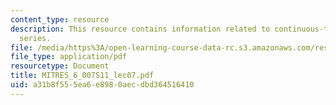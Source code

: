 ```yaml
---
content_type: resource
description: This resource contains information related to continuous-time fourier
  series.
file: /media/https%3A/open-learning-course-data-rc.s3.amazonaws.com/res-6-007-signals-and-systems-spring-2011/a31b8f555ea6e8980aecdbd364516410_MITRES_6_007S11_lec07.pdf
file_type: application/pdf
resourcetype: Document
title: MITRES_6_007S11_lec07.pdf
uid: a31b8f55-5ea6-e898-0aec-dbd364516410
---
```

